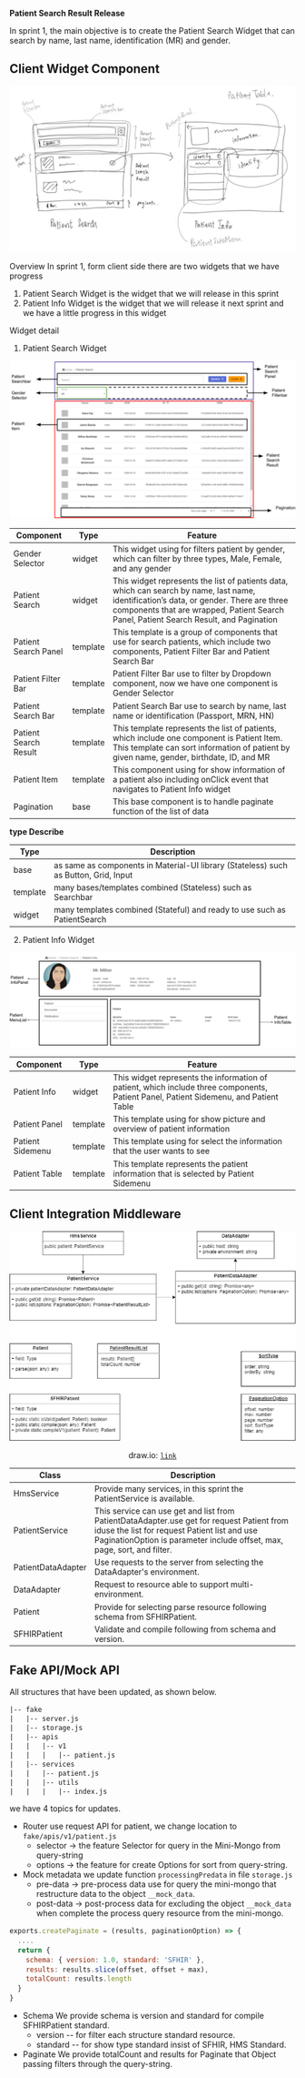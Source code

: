 **Patient Search Result Release**

In sprint 1, the main objective is to create the Patient Search Widget that can search by name, last name, identification (MR) and gender.

## Client Widget Component

<div style="text-align:center">
  <img src="../assets/patient_search_overview.png" alt="client overview"/>
</div>

Overview
In sprint 1, form client side there are two widgets that we have progress
1. Patient Search Widget is the widget that we will release in this sprint
2. Patient Info Widget is the widget that we will release it next sprint and we have a little progress in this widget

Widget detail

1. Patient Search Widget

<div style="text-align:center">
  <img src="../assets/patient_search_widget.png" alt="patient search widget"/>
</div>

Component | Type | Feature
-- | -- | --
Gender Selector | widget | This widget using for filters patient by gender, which can filter by three types, Male, Female, and any gender
Patient Search | widget | This widget represents the list of patients data, which can search by name, last name, identification’s data, or gender. There are three components that are wrapped, Patient Search Panel, Patient Search Result, and Pagination
Patient Search Panel | template | This template is a group of components that use for search patients, which include two components, Patient Filter Bar and Patient Search Bar
Patient Filter Bar | template | Patient Filter Bar use to filter by Dropdown component, now we have one component is Gender Selector
Patient Search Bar | template | Patient Search Bar use to search by name, last name or identification (Passport, MRN, HN)
Patient Search Result | template | This template represents the list of patients, which include one component is Patient Item. This template can sort information of patient by given name, gender, birthdate, ID, and MR
Patient Item | template | This component using for show information of a patient also including onClick event that navigates to Patient Info widget
Pagination | base | This base component is to handle paginate function of the list of data

**type Describe**

Type | Description
-- | -- 
base | as same as components in Material-UI library (Stateless) such as Button, Grid, Input
template | many bases/templates combined (Stateless) such as Searchbar
widget | many templates combined (Stateful) and ready to use such as PatientSearch

2. Patient Info Widget

<div style="text-align:center">
  <img src="../assets/patient_info.png" alt="patient info widget"/>
</div>

Component | Type | Feature
-- | -- | --
Patient Info | widget | This widget represents the information of patient, which include three components, Patient Panel, Patient Sidemenu, and Patient Table
Patient Panel | template | This template using for show picture and overview of patient information
Patient Sidemenu | template | This template using for select the information that the user wants to see
Patient Table | template | This template represents the patient information that is selected by Patient Sidemenu


## Client Integration Middleware

<div style="text-align:center">
  <img src="../assets/client_diagram.png" alt="class diagram"/>

  draw.io: [`link`](https://drive.google.com/open?id=17zf11FU40KpIx9lyYeRWRTIm1TxD0yCb)
</div>


Class | Description
-- | --
HmsService | Provide many services, in this sprint the PatientService is available.
PatientService | This service can use get and list from PatientDataAdapter.use get for request Patient from iduse the list for request Patient list and use PaginationOption is parameter include offset, max, page, sort, and filter.
PatientDataAdapter | Use requests to the server from selecting the DataAdapter's environment.
DataAdapter | Request to resource able to support multi-environment.
Patient | Provide for selecting parse resource following schema from SFHIRPatient.
SFHIRPatient | Validate and compile following from schema and version.



## Fake API/Mock API

All structures that have been updated, as shown below.
```
|-- fake
|   |-- server.js
|   |-- storage.js
|   |-- apis
|   |   |-- v1
|   |   |   |-- patient.js
|   |-- services
|   |   |-- patient.js
|   |   |-- utils
|   |   |   |-- index.js
```
we have 4 topics for updates.
* Router use request API for patient, we change location to `fake/apis/v1/patient.js`
    - selector  → the feature Selector for query in the Mini-Mongo from query-string 
    - options → the feature for create Options for sort from query-string.
* Mock metadata we update function `processingPredata` in file `storage.js` 
    - pre-data → pre-process data use for query the mini-mongo that restructure data to the object `__mock_data`.
    - post-data →  post-process data for excluding the object `__mock_data` when complete the process query resource from the mini-mongo.
```javascript
exports.createPaginate = (results, paginationOption) => {
  ....
  return {
    schema: { version: 1.0, standard: 'SFHIR' },
    results: results.slice(offset, offset + max),
    totalCount: results.length
  }
}
```
* Schema 
 We provide schema is version and standard for compile SFHIRPatient standard.
    - version -- for filter each structure standard resource.
    - standard -- for show type standard insist of SFHIR, HMS Standard.
* Paginate
We provide totalCount and results for Paginate that Object passing filters through the query-string.